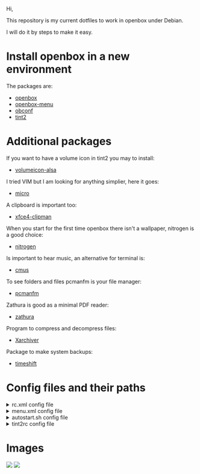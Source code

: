 Hi,

This repository is my current dotfiles to work in openbox under Debian.

I will do it by steps to make it easy.

# Install openbox in a new environment

The packages are:

- [openbox](https://packages.debian.org/bullseye/openbox)
- [openbox-menu](https://packages.debian.org/bullseye/openbox-menu)
- [obconf](https://packages.debian.org/bullseye/obconf)
- [tint2](https://packages.debian.org/bullseye/tint2)

# Additional packages

If you want to have a volume icon in tint2 you may to install:

- [volumeicon-alsa](https://packages.debian.org/bullseye/volumeicon-alsa)

I tried VIM but I am looking for anything simplier, here it goes:

- [micro](https://packages.debian.org/bullseye/micro)

A clipboard is important too:

- [xfce4-clipman](https://packages.debian.org/bullseye/xfce4-clipman)

When you start for the first time openbox there isn't a wallpaper, nitrogen is a good choice:

- [nitrogen](https://packages.debian.org/bullseye/nitrogen)

Is important to hear music, an alternative for terminal is:

- [cmus](https://packages.debian.org/bullseye/cmus)

To see folders and files pcmanfm is your file manager:

- [pcmanfm](https://packages.debian.org/bullseye/pcmanfm)

Zathura is good as a minimal PDF reader:

- [zathura](https://packages.debian.org/bullseye/zathura)

Program to compress and decompress files:

- [Xarchiver](https://packages.debian.org/bullseye/xarchiver)

Package to make system backups:

- [timeshift](https://packages.debian.org/bullseye/timeshift)

# Config files and their paths

<details><summary>rc.xml config file</summary><br>

```
Tip: Custom keyboard shortcuts (keybindings) must be added to the <keyboard> section of this file, and underneath the <!-- Keybindings for running aplications --> heading.
```

`/home/$USER/.config/openbox/rc.xml` is the main configuration file, responsible for determining the behaviour and settings of the overall session, including:

- Keyboard shortcuts (e.g. starting applications; controlling the volume)
- Theming
- Desktop and Virtual desktop settings
- Application Window settings

This file is also pre-configured, meaning that it will only be necessary to amend existing content in order to customise behaviour to suit personal preference. 

```
Note: Per-application settings pertaining to fixed placement of applications per monitor will only work if the x & y position have also been defined.
```

You can see more in [](https://wiki.archlinux.org/title/Openbox#rc.xml)

</details>

<details><summary>menu.xml config file</summary><br>
 
`/home/$USER/.config/openbox/menu.xml` defines the type and behaviour of the desktop menu, accessible by right-clicking the background. Although the default provided is a static menu (meaning that it will not automatically update when new applications are installed), it is possible to employ the use of dynamic menus that will automatically update as well.

The available options are discussed extensively below in the [Menus](https://wiki.archlinux.org/title/Openbox#Menus) section. 
</details>
  
<details><summary>autostart.sh config file</summary><br>
  
The file /home/$USER/.config/openbox/autostart.sh is for to start apps when openbox starts from a restart, poweroff, etc.

</details>

<details><summary>tint2rc config file</summary><br>

The file /home/$USER/.config/tint2/tint2rc makes a theme tint2 bar and you can do changes actions from the bar. Change hour, color, icons, etc.

</details>
 
# Images

![](https://i.imgur.com/BFFrZBT.jpg)
![](https://i.imgur.com/fZKbeOJ.jpg)
